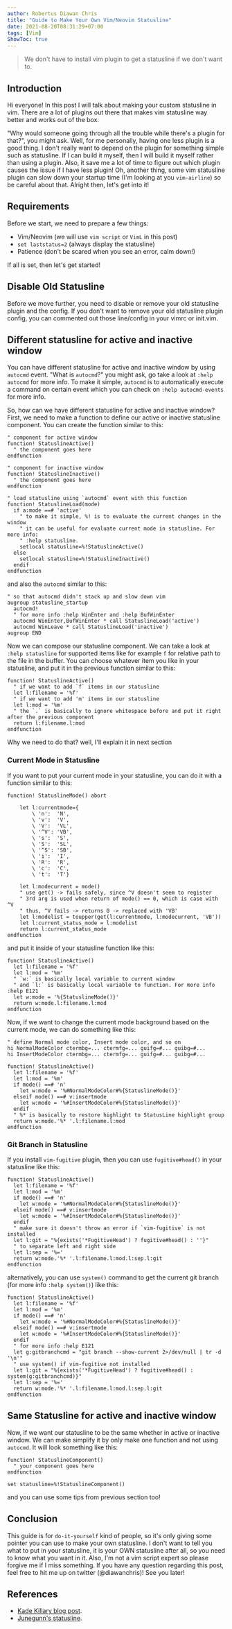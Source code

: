 ```yaml
---
author: Robertus Diawan Chris
title: "Guide to Make Your Own Vim/Neovim Statusline"
date: 2021-08-20T08:31:29+07:00
tags: [Vim]
ShowToc: true
---
```


> We don't have to install vim plugin to get a statusline if we don't want to.

## Introduction

Hi everyone! In this post I will talk about making your custom statusline in vim. There are a lot of plugins out there that makes vim statusline way better and works out of the box.

"Why would someone going through all the trouble while there's a plugin for that?", you might ask. Well, for me personally, having one less plugin is a good thing. I don't really want to depend on the plugin for something simple such as statusline. If I can build it myself, then I will build it myself rather than using a plugin. Also, it save me a lot of time to figure out which plugin causes the issue if I have less plugin! Oh, another thing, some vim statusline plugin can slow down your startup time (I'm looking at you `vim-airline`) so be careful about that. Alright then, let's get into it!

## Requirements

Before we start, we need to prepare a few things:
- Vim/Neovim (we will use `vim script` or `VimL` in this post)
- `set laststatus=2` (always display the statusline)
- Patience (don't be scared when you see an error, calm down!)

If all is set, then let's get started!

## Disable Old Statusline

Before we move further, you need to disable or remove your old statusline plugin and the config. If you don't want to remove your old statusline plugin config, you can commented out those line/config in your vimrc or init.vim.

## Different statusline for active and inactive window

You can have different statusline for active and inactive window by using `autocmd` event. "What is `autocmd`?" you might ask, go take a look at `:help autocmd` for more info. To make it simple, `autocmd` is to automatically execute a command on certain event which you can check on `:help autocmd-events` for more info.

So, how can we have different statusline for active and inactive window? First, we need to make a function to define our active or inactive statusline component. You can create the function similar to this:
```vim
" component for active window
function! StatuslineActive()
  " the component goes here
endfunction

" component for inactive window
function! StatuslineInactive()
  " the component goes here
endfunction

" load statusline using `autocmd` event with this function
function! StatuslineLoad(mode)
  if a:mode ==# 'active'
    " to make it simple, %! is to evaluate the current changes in the window
    " it can be useful for evaluate current mode in statusline. For more info:
    " :help statusline.
    setlocal statusline=%!StatuslineActive()
  else
    setlocal statusline=%!StatuslineInactive()
  endif
endfunction
```

and also the `autocmd` similar to this:
```vim
" so that autocmd didn't stack up and slow down vim
augroup statusline_startup
  autocmd!
  " for more info :help WinEnter and :help BufWinEnter
  autocmd WinEnter,BufWinEnter * call StatuslineLoad('active')
  autocmd WinLeave * call StatuslineLoad('inactive')
augroup END
```

Now we can compose our statusline component. We can take a look at `:help statusline` for supported items like for example `f` for relative path to the file in the buffer. You can choose whatever item you like in your statusline, and put it in the previous function similar to this:
```vim
function! StatuslineActive()
  " if we want to add `f` items in our statusline
  let l:filename = '%f'
  " if we want to add 'm' items in our statusline
  let l:mod = '%m'
  " the `.` is basically to ignore whitespace before and put it right after the previous component
  return l:filename.l:mod
endfunction
```

Why we need to do that? well, I'll explain it in next section

### Current Mode in Statusline

If you want to put your current mode in your statusline, you can do it with a function similar to this:
```vim
function! StatuslineMode() abort

    let l:currentmode={
        \ 'n':  'N',
        \ 'v':  'V',
        \ 'V':  'VL',
        \ '^V': 'VB',
        \ 's':  'S',
        \ 'S':  'SL',
        \ '^S': 'SB',
        \ 'i':  'I',
        \ 'R':  'R',
        \ 'c':  'C',
        \ 't':  'T'}

    let l:modecurrent = mode()
    " use get() -> fails safely, since ^V doesn't seem to register
    " 3rd arg is used when return of mode() == 0, which is case with ^V
    " thus, ^V fails -> returns 0 -> replaced with 'VB'
    let l:modelist = toupper(get(l:currentmode, l:modecurrent, 'VB'))
    let l:current_status_mode = l:modelist
    return l:current_status_mode
endfunction
```

and put it inside of your statusline function like this:
```vim
function! StatuslineActive()
  let l:filename = '%f'
  let l:mod = '%m'
  " `w:` is basically local variable to current window
  " and `l:` is basically local variable to function. For more info :help E121
  let w:mode = '%{StatuslineMode()}'
  return w:mode.l:filename.l:mod
endfunction
```

Now, if we want to change the current mode background based on the current mode, we can do something like this:
```vim
" define Normal mode color, Insert mode color, and so on
hi NormalModeColor ctermbg=... ctermfg=... guifg=#... guibg=#...
hi InsertModeColor ctermbg=... ctermfg=... guifg=#... guibg=#...

function! StatuslineActive()
  let l:filename = '%f'
  let l:mod = '%m'
  if mode() ==# 'n'
    let w:mode = '%#NormalModeColor#%{StatuslineMode()}'
  elseif mode() ==# v:insertmode
    let w:mode = '%#InsertModeColor#%{StatuslineMode()}'
  endif
  " %* is basically to restore highlight to StatusLine highlight group
  return w:mode.'%* '.l:filename.l:mod
endfunction
```

### Git Branch in Statusline

If you install `vim-fugitive` plugin, then you can use `fugitive#head()` in your statusline like this:
```vim
function! StatuslineActive()
  let l:filename = '%f'
  let l:mod = '%m'
  if mode() ==# 'n'
    let w:mode = '%#NormalModeColor#%{StatuslineMode()}'
  elseif mode() ==# v:insertmode
    let w:mode = '%#InsertModeColor#%{StatuslineMode()}'
  endif
  " make sure it doesn't throw an error if `vim-fugitive` is not installed
  let l:git = "%{exists('*FugitiveHead') ? fugitive#head() : ''}"
  " to separate left and right side
  let l:sep = '%='
  return w:mode.'%* '.l:filename.l:mod.l:sep.l:git
endfunction
```
alternatively, you can use `system()` command to get the current git branch (for more info `:help system()`) like this:
```vim
function! StatuslineActive()
  let l:filename = '%f'
  let l:mod = '%m'
  if mode() ==# 'n'
    let w:mode = '%#NormalModeColor#%{StatuslineMode()}'
  elseif mode() ==# v:insertmode
    let w:mode = '%#InsertModeColor#%{StatuslineMode()}'
  endif
  " for more info :help E121
  let g:gitbranchcmd = "git branch --show-current 2>/dev/null | tr -d '\n'"
  " use system() if vim-fugitive not installed
  let l:git = "%{exists('*FugitiveHead') ? fugitive#head() : system(g:gitbranchcmd)}"
  let l:sep = '%='
  return w:mode.'%* '.l:filename.l:mod.l:sep.l:git
endfunction
```

## Same Statusline for active and inactive window

Now, if we want our statusline to be the same whether in active or inactive window. We can make simplify it by only make one function and not using `autocmd`. It will look something like this:
```vim
function! StatuslineComponent()
  " your component goes here
endfunction

set statusline=%!StatuslineComponent()
```
and you can use some tips from previous section too!

## Conclusion

This guide is for `do-it-yourself` kind of people, so it's only giving some pointer you can use to make your own statusline. I don't want to tell you what to put in your statusline, it is your OWN statusline after all, so you need to know what you want in it. Also, I'm not a vim script expert so please forgive me if I miss something. If you have any question regarding this post, feel free to hit me up on twitter (@diawanchris)! See you later!

## References

- [Kade Killary blog post](https://kadekillary.work/post/statusline-vim/).
- [Junegunn's statusline](https://github.com/junegunn/dotfiles/blob/057ee47465e43aafbd20f4c8155487ef147e29ea/vimrc#L265-L275).
